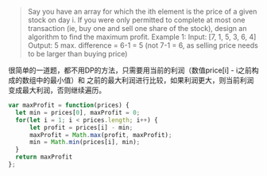 >Say you have an array for which the ith element is the price of a given stock on day i.
If you were only permitted to complete at most one transaction (ie, buy one and sell one share of the stock), design an algorithm to find the maximum profit.
Example 1:
Input: [7, 1, 5, 3, 6, 4]
Output: 5
max. difference = 6-1 = 5 (not 7-1 = 6, as selling price needs to be larger than buying price)

很简单的一道题，都不用DP的方法，只需要用当前的利润（数值price[i] -  i之前构成的数组中的最小值）和
之前的最大利润进行比较，如果利润更大，则当前利润变成最大利润，否则继续遍历。

```js
var maxProfit = function(prices) {
  let min = prices[0], maxProfit = 0;
  for(let i = 1; i < prices.length; i++) {
      let profit = prices[i] - min;
      maxProfit = Math.max(profit, maxProfit);
      min = Math.min(prices[i], min);
  }
  return maxProfit
};
```
